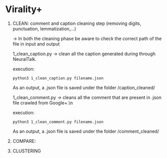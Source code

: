 # Virality+

1) CLEAN: comment and caption cleaning step (removing digits, punctuation, lemmatization,...)

	-> In both the cleaning phase be aware to check the correct path of the file in input and output

	1_clean_caption.py -> clean all the caption generated during through NeuralTalk.

	execution:
	```
	python3 1_clean_caption.py filename.json
	```

	As an output, a .json file is saved under the folder /caption_cleaned/

	1_clean_comment.py -> cleans all the comment that are present in .json file crawled from Google+.\n

	execution:
	```
	python3 1_clean_comment.py filename.json
	```
	As an output, a .json file is saved under the folder /comment_cleaned/

2) COMPARE: 

3) CLUSTERING

